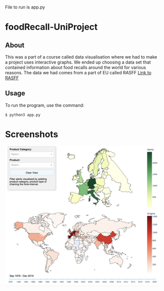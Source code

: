 File to run is app.py
# foodRecall-UniProject

## About
This was a part of a course called data visualisation where we had to make a project uses interactive graphs.
We ended up choosing a data set that contained information about food recalls around the world for various reasons.
The data we had comes from a part of EU called RASFF
[Link to RASFF](https://food.ec.europa.eu/safety/rasff_en)

## Usage
To run the program, use the command:
```
$ python3 app.py
```

# Screenshots

![/picture/dashboard.png](/picture/dashboard.png)
